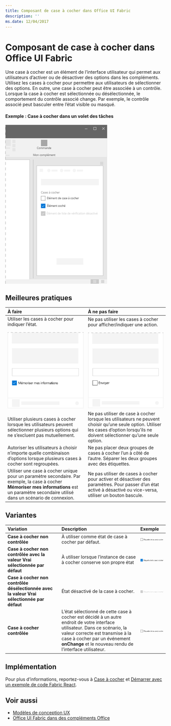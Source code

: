 ```yaml
---
title: Composant de case à cocher dans Office UI Fabric
description: ''
ms.date: 12/04/2017
---
```


# <a name="checkbox-component-in-office-ui-fabric"></a>Composant de case à cocher dans Office UI Fabric

Une case à cocher est un élément de l’interface utilisateur qui permet aux utilisateurs d’activer ou de désactiver des options dans les compléments. Utilisez les cases à cocher pour permettre aux utilisateurs de sélectionner des options. En outre, une case à cocher peut être associée à un contrôle. Lorsque la case à cocher est sélectionnée ou désélectionnée, le comportement du contrôle associé change. Par exemple, le contrôle associé peut basculer entre l’état visible ou masqué.
  
#### <a name="example-check-box-in-a-task-pane"></a>Exemple : Case à cocher dans un volet des tâches

![Image illustrant une case à cocher](../images/overview-with-app-checkbox.png)

## <a name="best-practices"></a>Meilleures pratiques

|**À faire**|**À ne pas faire**|
|:------------|:--------------|
|Utiliser les cases à cocher pour indiquer l’état.<br/><br/>![À faire : exemple de case à cocher](../images/checkbox-do.png)<br/>|Ne pas utiliser les cases à cocher pour afficher/indiquer une action.<br/><br/>![À ne pas faire : exemple de case à cocher](../images/checkbox-dont.png)<br/>|
|Utiliser plusieurs cases à cocher lorsque les utilisateurs peuvent sélectionner plusieurs options qui ne s’excluent pas mutuellement.|Ne pas utiliser de case à cocher lorsque les utilisateurs ne peuvent choisir qu’une seule option. Utiliser les cases d’option lorsqu’ils ne doivent sélectionner qu’une seule option.|
|Autoriser les utilisateurs à choisir n’importe quelle combinaison d’options lorsque plusieurs cases à cocher sont regroupées.|Ne pas placer deux groupes de cases à cocher l’un à côté de l’autre. Séparer les deux groupes avec des étiquettes.|
|Utiliser une case à cocher unique pour un paramètre secondaire. Par exemple, la case à cocher **Mémoriser mes informations** est un paramètre secondaire utilisé dans un scénario de connexion.|Ne pas utiliser de cases à cocher pour activer et désactiver des paramètres. Pour passer d’un état activé à désactivé ou vice-versa, utiliser un bouton bascule.|

## <a name="variants"></a>Variantes

|**Variation**|**Description**|**Exemple**|
|:------------|:--------------|:----------|
|**Case à cocher non contrôlée**|À utiliser comme état de case à cocher par défaut. |![Image Case à cocher non contrôlée](../images/checkbox-unchecked.png)|
|**Case à cocher non contrôlée avec la valeur Vrai sélectionnée par défaut**|À utiliser lorsque l’instance de case à cocher conserve son propre état |![Image Case à cocher non contrôlée avec la valeur Vrai sélectionnée par défaut](../images/checkbox-checked.png)|
|**Case à cocher non contrôlée désélectionnée avec la valeur Vrai sélectionnée par défaut**|État désactivé de la case à cocher. |![Image Case à cocher non contrôlée désélectionnée avec la valeur Vrai sélectionnée par défaut](../images/checkbox-disabled.png)|
|**Case à cocher contrôlée**|L’état sélectionné de cette case à cocher est décidé à un autre endroit de votre interface utilisateur. Dans ce scénario, la valeur correcte est transmise à la case à cocher par un événement **onChange** et le nouveau rendu de l’interface utilisateur. |![Case à cocher contrôlée](../images/checkbox-unchecked.png)|

## <a name="implementation"></a>Implémentation

Pour plus d’informations, reportez-vous à [Case à cocher](https://dev.office.com/fabric#/components/checkbox) et [Démarrer avec un exemple de code Fabric React](https://github.com/OfficeDev/Word-Add-in-GettingStartedFabricReact).

## <a name="see-also"></a>Voir aussi

- [Modèles de conception UX](https://github.com/OfficeDev/Office-Add-in-UX-Design-Patterns-Code)
- [Office UI Fabric dans des compléments Office](office-ui-fabric.md)
